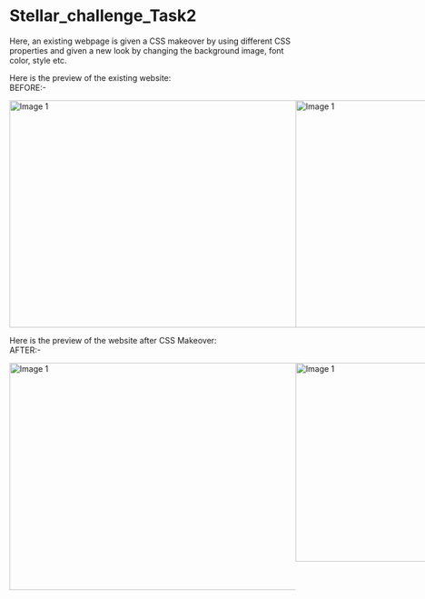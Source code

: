 # Stellar_challenge_Task2
Here, an existing webpage is given a CSS makeover by using different CSS properties and given a new look by changing the background image, font color, style etc.

Here is the preview of the existing website:
<br> BEFORE:-
<div style="display: flex; justify-content: space-between;">
  <img src="https://github.com/rkaur9603/Stellar_challenge_Task2/blob/52e0d21c007a2f993417a4ea1cdcd7ac159ee763/screenshots/Screenshot%202023-11-16%20203123.png" alt="Image 1" width="800" height="400">
  <img src="https://github.com/rkaur9603/Stellar_challenge_Task2/blob/52e0d21c007a2f993417a4ea1cdcd7ac159ee763/screenshots/Screenshot%202023-11-16%20203324.png" alt="Image 1" width="800" height="400">
  <img src="https://github.com/rkaur9603/Stellar_challenge_Task2/blob/52e0d21c007a2f993417a4ea1cdcd7ac159ee763/screenshots/Screenshot%202023-11-16%20203352.png" alt="Image 1" width="800" height="400">
  <img src="https://github.com/rkaur9603/Stellar_challenge_Task2/blob/52e0d21c007a2f993417a4ea1cdcd7ac159ee763/screenshots/Screenshot%202023-11-16%20203427.png" alt="Image 1" width="800" height="400">
</div>

Here is the preview of the website after CSS Makeover:
<br> AFTER:-
<div style="display: flex; justify-content: space-between;">
  <img src="https://github.com/rkaur9603/Stellar_challenge_Task2/blob/52e0d21c007a2f993417a4ea1cdcd7ac159ee763/screenshots/Screenshot%202023-11-16%20221928.png" alt="Image 1" width="800" height="400">
  <img src="https://github.com/rkaur9603/Stellar_challenge_Task2/blob/52e0d21c007a2f993417a4ea1cdcd7ac159ee763/screenshots/Screenshot%202023-11-16%20221954.png" alt="Image 1" width="800" height="350">
  <img src="https://github.com/rkaur9603/Stellar_challenge_Task2/blob/52e0d21c007a2f993417a4ea1cdcd7ac159ee763/screenshots/Screenshot%202023-11-16%20222022.png" alt="Image 1" width="800" height="400">
  <img src="https://github.com/rkaur9603/Stellar_challenge_Task2/blob/52e0d21c007a2f993417a4ea1cdcd7ac159ee763/screenshots/Screenshot%202023-11-16%20222056.png" alt="Image 1" width="800" height="400">
  <img src="https://github.com/rkaur9603/Stellar_challenge_Task2/blob/52e0d21c007a2f993417a4ea1cdcd7ac159ee763/screenshots/Screenshot%202023-11-16%20222126.png" alt="Image 1" width="800" height="400">
</div>

